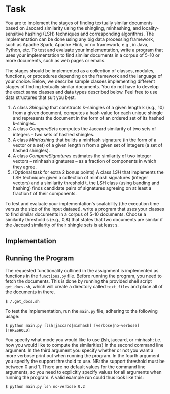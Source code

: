 # Task
You are to implement the stages of finding textually similar documents based on Jaccard similarity using the shingling, minhashing, and locality-sensitive hashing (LSH) techniques and corresponding algorithms. The implementation can be done using any big data processing framework, such as Apache Spark, Apache Flink, or no framework, e.g., in Java, Python, etc. To test and evaluate your implementation, write a program that uses your implementation to find similar documents in a corpus of 5-10 or more documents, such as web pages or emails.

The stages should be implemented as a collection of classes, modules, functions, or procedures depending on the framework and the language of your choice. Below, we describe sample classes implementing different stages of finding textually similar documents. You do not have to develop the exact same classes and data types described below. Feel free to use data structures that suit you best.

1. A class *Shingling* that constructs k–shingles of a given length k (e.g., 10) from a given document, computes a hash value for each unique shingle and represents the document in the form of an ordered set of its hashed k-shingles.
2. A class *CompareSets* computes the Jaccard similarity of two sets of integers – two sets of hashed shingles.
3. A class *MinHashing* that builds a minHash signature (in the form of a vector or a set) of a given length n from a given set of integers (a set of hashed shingles).
4. A class *CompareSignatures* estimates the similarity of two integer vectors – minhash signatures – as a fraction of components in which they agree.
5. (Optional task for extra 2 bonus points) A class *LSH* that implements the LSH technique: given a collection of minhash signatures (integer vectors) and a similarity threshold t, the LSH class (using banding and hashing) finds candidate pairs of signatures agreeing on at least a fraction t of their components.

To test and evaluate your implementation's scalability (the execution time versus the size of the input dataset), write a program that uses your classes to find similar documents in a corpus of 5-10 documents. Choose a similarity threshold s (e.g., 0,8) that states that two documents are similar if the Jaccard similarity of their shingle sets is at least s.

## Implementation


## Running the Program
The requested functionality outlined in the assignment is implemented as functions in the `functions.py` file. Before running the program, you need to fetch the documents. This is done by running the provided shell script `get_docs.sh`, which will create a directory called `text_files` and place all of the documents in there.
```sh
$ /.get_docs.sh
```
To test the implementation, run the `main.py` file, adhering to the following usage:
```
$ python main.py [lsh|jaccard|minhash] [verbose|no-verbose] [THRESHOLD]
```
You specify what mode you would like to use (lsh, jaccard, or minhash; i.e. how you would like to compute the similarities) in the second command line argument. In the third argument you specify whether or not you want a more verbose print out when running the program. In the fourth argument you specify the support threshold to use. NB: the support threshold must be between 0 and 1. There are no default values for the command line arguments, so you need to explicitly specify values for all arguments when running the program. A valid example run could thus look like this:
```shell
$ python main.py lsh no-verbose 0.2
```
